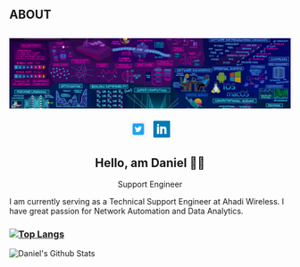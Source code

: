 ## ABOUT
## [![Daniel Maina's header](https://github.com/erickogi/erickogi/blob/main/images/background.jpeg)](https://www.linkedin.com/in/daniel-maina-58748bb4/)
<p align='center'>
<a href="https://twitter.com/anacron11"><img height="30" src="https://github.com/Dmaina5054/dmaina5054.github.io/blob/main/twitter.jpg?raw=true"></a>&nbsp;&nbsp;
<a href="https://www.linkedin.com/in/daniel-maina-58748bb4/"><img height="30" src="https://github.com/Dmaina5054/dmaina5054.github.io/blob/main/linkedin.png?raw=true"></a>
</p>
<h2 align="center">Hello, am Daniel 👋🤓</h2>
<p align="center">Support Engineer</p>

I am currently serving as a Technical Support Engineer at Ahadi Wireless.
I have great passion for Network Automation and Data Analytics.


### [![Top Langs](https://github-readme-stats.vercel.app/api/top-langs/?username=Dmaina5054)](https://github.com/Dmaina5054/github-readme-stats)
![Daniel's Github Stats](https://github-readme-stats.vercel.app/api?username=Dmaina5054&show_icons=true&theme=radical)



